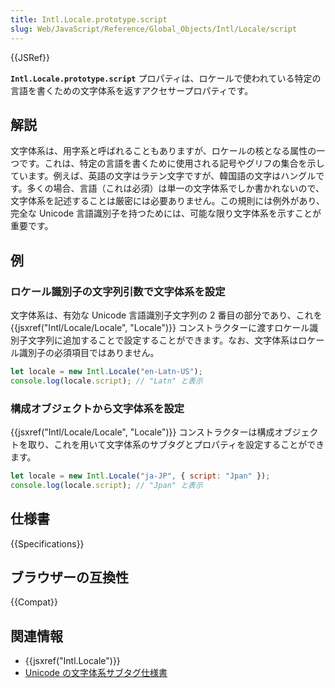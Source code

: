 ```yaml
---
title: Intl.Locale.prototype.script
slug: Web/JavaScript/Reference/Global_Objects/Intl/Locale/script
---
```


{{JSRef}}

**`Intl.Locale.prototype.script`** プロパティは、ロケールで使われている特定の言語を書くための文字体系を返すアクセサープロパティです。

## 解説

文字体系は、用字系と呼ばれることもありますが、ロケールの核となる属性の一つです。これは、特定の言語を書くために使用される記号やグリフの集合を示しています。例えば、英語の文字はラテン文字ですが、韓国語の文字はハングルです。多くの場合、言語（これは必須）は単一の文字体系でしか書かれないので、文字体系を記述することは厳密には必要ありません。この規則には例外があり、完全な Unicode 言語識別子を持つためには、可能な限り文字体系を示すことが重要です。

## 例

### ロケール識別子の文字列引数で文字体系を設定

文字体系は、有効な Unicode 言語識別子文字列の 2 番目の部分であり、これを {{jsxref("Intl/Locale/Locale", "Locale")}} コンストラクターに渡すロケール識別子文字列に追加することで設定することができます。なお、文字体系はロケール識別子の必須項目ではありません。

```js
let locale = new Intl.Locale("en-Latn-US");
console.log(locale.script); // "Latn" と表示
```

### 構成オブジェクトから文字体系を設定

{{jsxref("Intl/Locale/Locale", "Locale")}} コンストラクターは構成オブジェクトを取り、これを用いて文字体系のサブタグとプロパティを設定することができます。

```js
let locale = new Intl.Locale("ja-JP", { script: "Jpan" });
console.log(locale.script); // "Jpan" と表示
```

## 仕様書

{{Specifications}}

## ブラウザーの互換性

{{Compat}}

## 関連情報

- {{jsxref("Intl.Locale")}}
- [Unicode の文字体系サブタグ仕様書](https://www.unicode.org/reports/tr35/#unicode_script_subtag_validity)
